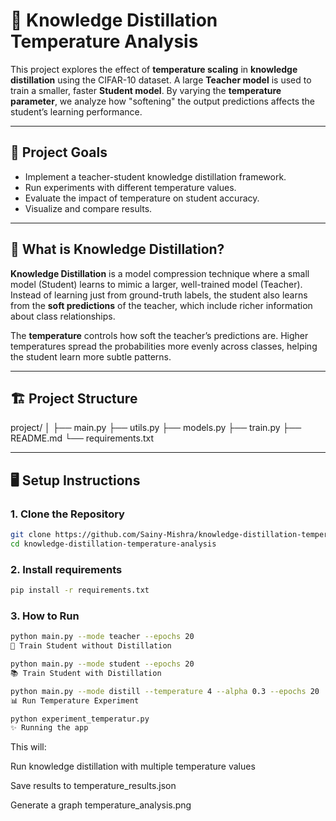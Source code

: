 # 📘 Knowledge Distillation Temperature Analysis

This project explores the effect of **temperature scaling** in **knowledge distillation** using the CIFAR-10 dataset. A large **Teacher model** is used to train a smaller, faster **Student model**. By varying the **temperature parameter**, we analyze how "softening" the output predictions affects the student’s learning performance.

---

## 🎯 Project Goals

- Implement a teacher-student knowledge distillation framework.
- Run experiments with different temperature values.
- Evaluate the impact of temperature on student accuracy.
- Visualize and compare results.

---

## 🧠 What is Knowledge Distillation?

**Knowledge Distillation** is a model compression technique where a small model (Student) learns to mimic a larger, well-trained model (Teacher). Instead of learning just from ground-truth labels, the student also learns from the **soft predictions** of the teacher, which include richer information about class relationships.

The **temperature** controls how soft the teacher’s predictions are. Higher temperatures spread the probabilities more evenly across classes, helping the student learn more subtle patterns.

---

## 🏗️ Project Structure

project/
│
├── main.py
├── utils.py
├── models.py
├── train.py
├── README.md
└── requirements.txt


---

## 🖥️ Setup Instructions

### 1. Clone the Repository

```bash
git clone https://github.com/Sainy-Mishra/knowledge-distillation-temperature-analysis.git
cd knowledge-distillation-temperature-analysis

```
### 2. Install requirements

```bash
pip install -r requirements.txt
```

### 3. How to Run

```bash
python main.py --mode teacher --epochs 20
👶 Train Student without Distillation
```
```bash
python main.py --mode student --epochs 20
📚 Train Student with Distillation
```

```bash
python main.py --mode distill --temperature 4 --alpha 0.3 --epochs 20
📊 Run Temperature Experiment
```

```bash
python experiment_temperatur.py
✨ Running the app
```

This will:

Run knowledge distillation with multiple temperature values

Save results to temperature_results.json

Generate a graph temperature_analysis.png
